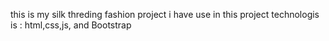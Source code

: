 this is my silk threding fashion project 
i have use in this project technologis is : html,css,js, and Bootstrap
